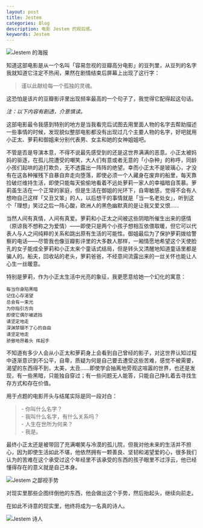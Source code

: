 ```yaml
---
layout: post
title: Jestem
categories: Blog
description: 电影 Jestem 的观后感。
keywords: Jestem
---
```


![Jestem 的海报](/images/blog/jestem.jpg)

知道这部电影是从一个名叫「容易忽视的豆瓣高分电影」的豆列里，从豆列的名字我就知道它注定不热闹，果然在剧情结束后屏幕上出现了这行字：

>谨以此献给每一个孤独的灵魂。

这恐怕是该片的豆瓣影评里出现频率最高的一个句子了，我觉得它配得起这句话。

*注：以下内容有剧透，介意慎读。*

这部电影最令我感到特别的地方是当我看完后试图去用里面人物的名字去帮助描述一些事情的时候，发现貌似整部电影都没有出现过几个主要人物的名字，好吧就用小正太、萝莉和御姐来分别代表男、女主和她的女神姐姐吧。

不管是否是导演本意，不得不说最先感受到的还是这世界满满的恶意。小正太被妈妈的驱逐，在孤儿院遭受的嘲笑，大人们有意或者无意的「小杂种」的称呼，同龄小孩们起哄的追打欺负，无不透露出一阵阵的绝望。幸而小正太不是玻璃心，才没有在这各种摧残下自暴自弃走向堕落，即使必须一个人藏身在废弃的船里，每天靠捡破烂维持生活，即使只能每天偷偷地看着不远处萝莉一家人的幸福暗自羡慕。萝莉虽生活在一个正常的家庭，但是生活在御姐的光环下，自卑敏感，觉得不会有人想吻自己这样「又丑又笨」的人，以后想干的事情就是「当一名老处女」，听到这个「理想」笑过之后一阵心酸，欧洲人的黑色幽默真的是让我又爱又恨……

当然人间有真情，人间有真爱。萝莉和小正太之间被这些阴暗所催生出来的感情（原谅我不想称之为爱情）——即使只是两个小孩子想相互依偎取暖，但它可以代表人与人之间纯粹的关系和跳出原有生活的可能性。御姐最后为了保护萝莉拨给警察的电话——尽管我也像豆瓣影评里的大多数人那样，一厢情愿地希望这个天使脸孔的女子能成全萝莉和小正太来个童话式结局，但是转头又清醒地知道童话里都是骗人的。船夫，回收站的老头，萝莉爸爸，不经意间流露出来的一丝关怀也能让人心生一丝暖意。

特别是萝莉，作为小正太生活中光亮的象征，我更愿意给她一个幻化的寓意：

```
每当你身陷黑暗
记住心存渴望
总会有一束光
为你指引方向
即使它偶尔被遮挡
请坚定地走
深渊禁锢不了心的自由
请坚定地走
骄傲地昂着头 挥起手
```

不知道有多少人会从小正太和萝莉身上会看到自己曾经的影子，对这世界认知过程中逐渐意识到不公平，自卑，质疑为何是自己要去遭受这些苦难，感觉不被需要，渴望的东西得不到，太美，太丑……即使学会抽离地旁观这喧嚣的世界，也还是发现，有一些黑暗，只能独自穿过；有一些问题无人能答，只能自己挣扎着去寻找生存方式和存在价值。

用于点题的电影开头与结尾实际是同一段对白：

> \- 你叫什么名字？  
> \- 我叫什么名字，有什么关系吗？  
> \- 人生在世所为何来？  
> \- 我是。

最终小正太还是被带回了充满嘲笑与冷漠的孤儿院，但我对他未来的生活并不担心，因为即使生活如此不堪，他依然拥有一颗善良、坚韧和渴望爱的心，很多我们认为的苦难在这个承受过这个年经里不该承受的东西的孩子眼里不过浮云，他已经懂得存在的意义就是自己本身。

![Jestem 之鄙视手势](/images/blog/jestem-bs.png)

对现实里那些企图绊倒他的东西，他会做出这个手势，然后抬起头，继续向前走。

在如此不诗意的现实里，他终将成为一名真的诗人。

![Jestem 诗人](/images/blog/jestem-poem.png)
